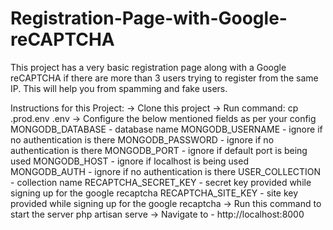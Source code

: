 # Registration-Page-with-Google-reCAPTCHA
This project has a very basic registration page along with a Google reCAPTCHA if there are more than 3 users trying to register from the same IP. This will help you from spamming and fake users.




Instructions for this Project:
	->    Clone this project
	->    Run command: cp .prod.env .env
	->    Configure the below mentioned fields as per your config
			MONGODB_DATABASE	-	database name
			MONGODB_USERNAME	-	ignore if no authentication is there
			MONGODB_PASSWORD	-	ignore if no authentication is there
			MONGODB_PORT	-	ignore if default port is being used
			MONGODB_HOST	-	ignore if localhost is being used
			MONGODB_AUTH	-	ignore if no authentication is there
			USER_COLLECTION	-	collection name
			RECAPTCHA_SECRET_KEY	-	secret key provided while signing up for the google recaptcha
			RECAPTCHA_SITE_KEY	-	site key provided while signing up for the google recaptcha
	->    Run this command to start the server
			php artisan serve
	->    Navigate to - http://localhost:8000
